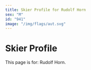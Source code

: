 ```yaml
---
title: Skier Profile for Rudolf Horn
sex: "M"
id: "941"
image: "/img/flags/aut.svg" 
---
```


# Skier Profile

This page is for: Rudolf Horn.
    